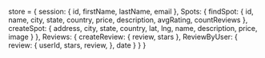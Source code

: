 store = {
  session: {
    id,
    firstName,
    lastName,
    email
  },
  Spots: {
    findSpot: {
      id,
      name,
      city,
      state,
      country,
      price,
      description,
      avgRating,
      countReviews
    },
    createSpot: {
      address,
      city,
      state,
      country,
      lat,
      lng,
      name,
      description,
      price,
      image
    }
  },
  Reviews: {
    createReview: {
      review,
      stars
    },
    ReviewByUser: {
      review: {
        userId,
        stars,
        review,
      },
      date
    }
  }
}
